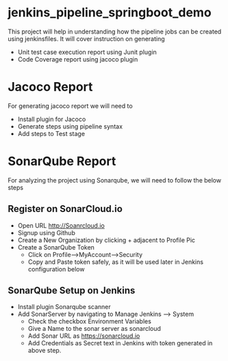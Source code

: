 # jenkins_pipeline_springboot_demo

This project will help in understanding how the pipeline jobs can be created using jenkinsfiles. It will cover instruction on generating 
- Unit test case execution report using Junit plugin
- Code Coverage report using jacoco plugin


# Jacoco Report
For generating jacoco report we will need to  
- Install plugin for Jacoco
- Generate steps using pipeline syntax
- Add steps to Test stage

# SonarQube Report
For analyzing the project using Sonarqube, we will need to follow the below steps
## Register on SonarCloud.io
- Open URL http://Soanrcloud.io
- Signup using Github
- Create a New Organization by clicking + adjacent to Profile Pic
- Create a SonarQube Token
  - Click on Profile-->MyAccount-->Security
  - Copy and Paste token safely, as it will be used later in Jenkins configuration below

## SonarQube Setup on Jenkins
- Install plugin Sonarqube scanner
- Add SonarServer by navigating to Manage Jenkins --> System
  - Check the checkbox Environment Variables
  - Give a Name to the sonar server as sonarcloud
  - Add Sonar URL as https://sonarcloud.io
  - Add Credentials as Secret text in Jenkins with token generated in above step.
